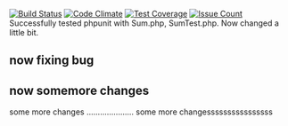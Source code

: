 [![Build Status](https://travis-ci.org/khoawasabi/test-travis.svg?branch=master)](https://travis-ci.org/khoawasabi/test-travis)
[![Code Climate](https://codeclimate.com/github/khoawasabi/test-travis/badges/gpa.svg)](https://codeclimate.com/github/khoawasabi/test-travis)
[![Test Coverage](https://codeclimate.com/github/khoawasabi/test-travis/badges/coverage.svg)](https://codeclimate.com/github/khoawasabi/test-travis/coverage)
[![Issue Count](https://codeclimate.com/github/khoawasabi/test-travis/badges/issue_count.svg)](https://codeclimate.com/github/khoawasabi/test-travis)
Successfully tested phpunit with Sum.php, SumTest.php.
Now changed a little bit.

now fixing bug
------------
now somemore changes
----------------
some more changes
.....................
some more changessssssssssssssss
